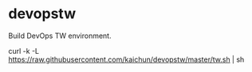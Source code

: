 # devopstw

Build DevOps TW environment.

curl -k -L https://raw.githubusercontent.com/kaichun/devopstw/master/tw.sh | sh
